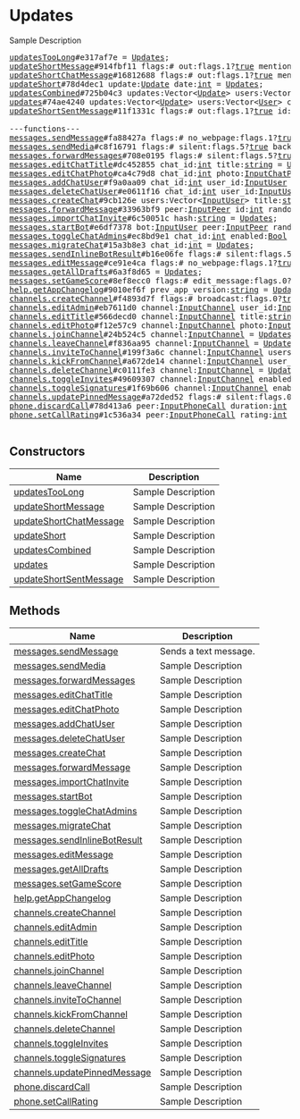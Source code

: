# Updates

Sample Description

<pre>
<a href="../constructor/updatesTooLong.md">updatesTooLong</a>#e317af7e = <a href="../type/Updates.md">Updates</a>;
<a href="../constructor/updateShortMessage.md">updateShortMessage</a>#914fbf11 flags:# out:flags.1?<a href="../type/true.md">true</a> mentioned:flags.4?<a href="../type/true.md">true</a> media_unread:flags.5?<a href="../type/true.md">true</a> silent:flags.13?<a href="../type/true.md">true</a> id:<a href="../type/int.md">int</a> user_id:<a href="../type/int.md">int</a> message:<a href="../type/string.md">string</a> pts:<a href="../type/int.md">int</a> pts_count:<a href="../type/int.md">int</a> date:<a href="../type/int.md">int</a> fwd_from:flags.2?<a href="../type/MessageFwdHeader.md">MessageFwdHeader</a> via_bot_id:flags.11?<a href="../type/int.md">int</a> reply_to_msg_id:flags.3?<a href="../type/int.md">int</a> entities:flags.7?Vector&lt;<a href="../type/MessageEntity.md">MessageEntity</a>&gt; = <a href="../type/Updates.md">Updates</a>;
<a href="../constructor/updateShortChatMessage.md">updateShortChatMessage</a>#16812688 flags:# out:flags.1?<a href="../type/true.md">true</a> mentioned:flags.4?<a href="../type/true.md">true</a> media_unread:flags.5?<a href="../type/true.md">true</a> silent:flags.13?<a href="../type/true.md">true</a> id:<a href="../type/int.md">int</a> from_id:<a href="../type/int.md">int</a> chat_id:<a href="../type/int.md">int</a> message:<a href="../type/string.md">string</a> pts:<a href="../type/int.md">int</a> pts_count:<a href="../type/int.md">int</a> date:<a href="../type/int.md">int</a> fwd_from:flags.2?<a href="../type/MessageFwdHeader.md">MessageFwdHeader</a> via_bot_id:flags.11?<a href="../type/int.md">int</a> reply_to_msg_id:flags.3?<a href="../type/int.md">int</a> entities:flags.7?Vector&lt;<a href="../type/MessageEntity.md">MessageEntity</a>&gt; = <a href="../type/Updates.md">Updates</a>;
<a href="../constructor/updateShort.md">updateShort</a>#78d4dec1 update:<a href="../type/Update.md">Update</a> date:<a href="../type/int.md">int</a> = <a href="../type/Updates.md">Updates</a>;
<a href="../constructor/updatesCombined.md">updatesCombined</a>#725b04c3 updates:Vector&lt;<a href="../type/Update.md">Update</a>&gt; users:Vector&lt;<a href="../type/User.md">User</a>&gt; chats:Vector&lt;<a href="../type/Chat.md">Chat</a>&gt; date:<a href="../type/int.md">int</a> seq_start:<a href="../type/int.md">int</a> seq:<a href="../type/int.md">int</a> = <a href="../type/Updates.md">Updates</a>;
<a href="../constructor/updates.md">updates</a>#74ae4240 updates:Vector&lt;<a href="../type/Update.md">Update</a>&gt; users:Vector&lt;<a href="../type/User.md">User</a>&gt; chats:Vector&lt;<a href="../type/Chat.md">Chat</a>&gt; date:<a href="../type/int.md">int</a> seq:<a href="../type/int.md">int</a> = <a href="../type/Updates.md">Updates</a>;
<a href="../constructor/updateShortSentMessage.md">updateShortSentMessage</a>#11f1331c flags:# out:flags.1?<a href="../type/true.md">true</a> id:<a href="../type/int.md">int</a> pts:<a href="../type/int.md">int</a> pts_count:<a href="../type/int.md">int</a> date:<a href="../type/int.md">int</a> media:flags.9?<a href="../type/MessageMedia.md">MessageMedia</a> entities:flags.7?Vector&lt;<a href="../type/MessageEntity.md">MessageEntity</a>&gt; = <a href="../type/Updates.md">Updates</a>;

---functions---
<a href="../method/messages.sendMessage.md">messages.sendMessage</a>#fa88427a flags:# no_webpage:flags.1?<a href="../type/true.md">true</a> silent:flags.5?<a href="../type/true.md">true</a> background:flags.6?<a href="../type/true.md">true</a> clear_draft:flags.7?<a href="../type/true.md">true</a> peer:<a href="../type/InputPeer.md">InputPeer</a> reply_to_msg_id:flags.0?<a href="../type/int.md">int</a> message:<a href="../type/string.md">string</a> random_id:<a href="../type/long.md">long</a> reply_markup:flags.2?<a href="../type/ReplyMarkup.md">ReplyMarkup</a> entities:flags.3?Vector&lt;<a href="../type/MessageEntity.md">MessageEntity</a>&gt; = <a href="../type/Updates.md">Updates</a>;
<a href="../method/messages.sendMedia.md">messages.sendMedia</a>#c8f16791 flags:# silent:flags.5?<a href="../type/true.md">true</a> background:flags.6?<a href="../type/true.md">true</a> clear_draft:flags.7?<a href="../type/true.md">true</a> peer:<a href="../type/InputPeer.md">InputPeer</a> reply_to_msg_id:flags.0?<a href="../type/int.md">int</a> media:<a href="../type/InputMedia.md">InputMedia</a> random_id:<a href="../type/long.md">long</a> reply_markup:flags.2?<a href="../type/ReplyMarkup.md">ReplyMarkup</a> = <a href="../type/Updates.md">Updates</a>;
<a href="../method/messages.forwardMessages.md">messages.forwardMessages</a>#708e0195 flags:# silent:flags.5?<a href="../type/true.md">true</a> background:flags.6?<a href="../type/true.md">true</a> with_my_score:flags.8?<a href="../type/true.md">true</a> from_peer:<a href="../type/InputPeer.md">InputPeer</a> id:Vector&lt;<a href="../type/int.md">int</a>&gt; random_id:Vector&lt;<a href="../type/long.md">long</a>&gt; to_peer:<a href="../type/InputPeer.md">InputPeer</a> = <a href="../type/Updates.md">Updates</a>;
<a href="../method/messages.editChatTitle.md">messages.editChatTitle</a>#dc452855 chat_id:<a href="../type/int.md">int</a> title:<a href="../type/string.md">string</a> = <a href="../type/Updates.md">Updates</a>;
<a href="../method/messages.editChatPhoto.md">messages.editChatPhoto</a>#ca4c79d8 chat_id:<a href="../type/int.md">int</a> photo:<a href="../type/InputChatPhoto.md">InputChatPhoto</a> = <a href="../type/Updates.md">Updates</a>;
<a href="../method/messages.addChatUser.md">messages.addChatUser</a>#f9a0aa09 chat_id:<a href="../type/int.md">int</a> user_id:<a href="../type/InputUser.md">InputUser</a> fwd_limit:<a href="../type/int.md">int</a> = <a href="../type/Updates.md">Updates</a>;
<a href="../method/messages.deleteChatUser.md">messages.deleteChatUser</a>#e0611f16 chat_id:<a href="../type/int.md">int</a> user_id:<a href="../type/InputUser.md">InputUser</a> = <a href="../type/Updates.md">Updates</a>;
<a href="../method/messages.createChat.md">messages.createChat</a>#9cb126e users:Vector&lt;<a href="../type/InputUser.md">InputUser</a>&gt; title:<a href="../type/string.md">string</a> = <a href="../type/Updates.md">Updates</a>;
<a href="../method/messages.forwardMessage.md">messages.forwardMessage</a>#33963bf9 peer:<a href="../type/InputPeer.md">InputPeer</a> id:<a href="../type/int.md">int</a> random_id:<a href="../type/long.md">long</a> = <a href="../type/Updates.md">Updates</a>;
<a href="../method/messages.importChatInvite.md">messages.importChatInvite</a>#6c50051c hash:<a href="../type/string.md">string</a> = <a href="../type/Updates.md">Updates</a>;
<a href="../method/messages.startBot.md">messages.startBot</a>#e6df7378 bot:<a href="../type/InputUser.md">InputUser</a> peer:<a href="../type/InputPeer.md">InputPeer</a> random_id:<a href="../type/long.md">long</a> start_param:<a href="../type/string.md">string</a> = <a href="../type/Updates.md">Updates</a>;
<a href="../method/messages.toggleChatAdmins.md">messages.toggleChatAdmins</a>#ec8bd9e1 chat_id:<a href="../type/int.md">int</a> enabled:<a href="../type/Bool.md">Bool</a> = <a href="../type/Updates.md">Updates</a>;
<a href="../method/messages.migrateChat.md">messages.migrateChat</a>#15a3b8e3 chat_id:<a href="../type/int.md">int</a> = <a href="../type/Updates.md">Updates</a>;
<a href="../method/messages.sendInlineBotResult.md">messages.sendInlineBotResult</a>#b16e06fe flags:# silent:flags.5?<a href="../type/true.md">true</a> background:flags.6?<a href="../type/true.md">true</a> clear_draft:flags.7?<a href="../type/true.md">true</a> peer:<a href="../type/InputPeer.md">InputPeer</a> reply_to_msg_id:flags.0?<a href="../type/int.md">int</a> random_id:<a href="../type/long.md">long</a> query_id:<a href="../type/long.md">long</a> id:<a href="../type/string.md">string</a> = <a href="../type/Updates.md">Updates</a>;
<a href="../method/messages.editMessage.md">messages.editMessage</a>#ce91e4ca flags:# no_webpage:flags.1?<a href="../type/true.md">true</a> peer:<a href="../type/InputPeer.md">InputPeer</a> id:<a href="../type/int.md">int</a> message:flags.11?<a href="../type/string.md">string</a> reply_markup:flags.2?<a href="../type/ReplyMarkup.md">ReplyMarkup</a> entities:flags.3?Vector&lt;<a href="../type/MessageEntity.md">MessageEntity</a>&gt; = <a href="../type/Updates.md">Updates</a>;
<a href="../method/messages.getAllDrafts.md">messages.getAllDrafts</a>#6a3f8d65 = <a href="../type/Updates.md">Updates</a>;
<a href="../method/messages.setGameScore.md">messages.setGameScore</a>#8ef8ecc0 flags:# edit_message:flags.0?<a href="../type/true.md">true</a> force:flags.1?<a href="../type/true.md">true</a> peer:<a href="../type/InputPeer.md">InputPeer</a> id:<a href="../type/int.md">int</a> user_id:<a href="../type/InputUser.md">InputUser</a> score:<a href="../type/int.md">int</a> = <a href="../type/Updates.md">Updates</a>;
<a href="../method/help.getAppChangelog.md">help.getAppChangelog</a>#9010ef6f prev_app_version:<a href="../type/string.md">string</a> = <a href="../type/Updates.md">Updates</a>;
<a href="../method/channels.createChannel.md">channels.createChannel</a>#f4893d7f flags:# broadcast:flags.0?<a href="../type/true.md">true</a> megagroup:flags.1?<a href="../type/true.md">true</a> title:<a href="../type/string.md">string</a> about:<a href="../type/string.md">string</a> = <a href="../type/Updates.md">Updates</a>;
<a href="../method/channels.editAdmin.md">channels.editAdmin</a>#eb7611d0 channel:<a href="../type/InputChannel.md">InputChannel</a> user_id:<a href="../type/InputUser.md">InputUser</a> role:<a href="../type/ChannelParticipantRole.md">ChannelParticipantRole</a> = <a href="../type/Updates.md">Updates</a>;
<a href="../method/channels.editTitle.md">channels.editTitle</a>#566decd0 channel:<a href="../type/InputChannel.md">InputChannel</a> title:<a href="../type/string.md">string</a> = <a href="../type/Updates.md">Updates</a>;
<a href="../method/channels.editPhoto.md">channels.editPhoto</a>#f12e57c9 channel:<a href="../type/InputChannel.md">InputChannel</a> photo:<a href="../type/InputChatPhoto.md">InputChatPhoto</a> = <a href="../type/Updates.md">Updates</a>;
<a href="../method/channels.joinChannel.md">channels.joinChannel</a>#24b524c5 channel:<a href="../type/InputChannel.md">InputChannel</a> = <a href="../type/Updates.md">Updates</a>;
<a href="../method/channels.leaveChannel.md">channels.leaveChannel</a>#f836aa95 channel:<a href="../type/InputChannel.md">InputChannel</a> = <a href="../type/Updates.md">Updates</a>;
<a href="../method/channels.inviteToChannel.md">channels.inviteToChannel</a>#199f3a6c channel:<a href="../type/InputChannel.md">InputChannel</a> users:Vector&lt;<a href="../type/InputUser.md">InputUser</a>&gt; = <a href="../type/Updates.md">Updates</a>;
<a href="../method/channels.kickFromChannel.md">channels.kickFromChannel</a>#a672de14 channel:<a href="../type/InputChannel.md">InputChannel</a> user_id:<a href="../type/InputUser.md">InputUser</a> kicked:<a href="../type/Bool.md">Bool</a> = <a href="../type/Updates.md">Updates</a>;
<a href="../method/channels.deleteChannel.md">channels.deleteChannel</a>#c0111fe3 channel:<a href="../type/InputChannel.md">InputChannel</a> = <a href="../type/Updates.md">Updates</a>;
<a href="../method/channels.toggleInvites.md">channels.toggleInvites</a>#49609307 channel:<a href="../type/InputChannel.md">InputChannel</a> enabled:<a href="../type/Bool.md">Bool</a> = <a href="../type/Updates.md">Updates</a>;
<a href="../method/channels.toggleSignatures.md">channels.toggleSignatures</a>#1f69b606 channel:<a href="../type/InputChannel.md">InputChannel</a> enabled:<a href="../type/Bool.md">Bool</a> = <a href="../type/Updates.md">Updates</a>;
<a href="../method/channels.updatePinnedMessage.md">channels.updatePinnedMessage</a>#a72ded52 flags:# silent:flags.0?<a href="../type/true.md">true</a> channel:<a href="../type/InputChannel.md">InputChannel</a> id:<a href="../type/int.md">int</a> = <a href="../type/Updates.md">Updates</a>;
<a href="../method/phone.discardCall.md">phone.discardCall</a>#78d413a6 peer:<a href="../type/InputPhoneCall.md">InputPhoneCall</a> duration:<a href="../type/int.md">int</a> reason:<a href="../type/PhoneCallDiscardReason.md">PhoneCallDiscardReason</a> connection_id:<a href="../type/long.md">long</a> = <a href="../type/Updates.md">Updates</a>;
<a href="../method/phone.setCallRating.md">phone.setCallRating</a>#1c536a34 peer:<a href="../type/InputPhoneCall.md">InputPhoneCall</a> rating:<a href="../type/int.md">int</a> comment:<a href="../type/string.md">string</a> = <a href="../type/Updates.md">Updates</a>;

</pre>

## Constructors

| Name | Description |
|------|-------------|
| [updatesTooLong](../constructor/updatesTooLong.md) | Sample Description |
| [updateShortMessage](../constructor/updateShortMessage.md) | Sample Description |
| [updateShortChatMessage](../constructor/updateShortChatMessage.md) | Sample Description |
| [updateShort](../constructor/updateShort.md) | Sample Description |
| [updatesCombined](../constructor/updatesCombined.md) | Sample Description |
| [updates](../constructor/updates.md) | Sample Description |
| [updateShortSentMessage](../constructor/updateShortSentMessage.md) | Sample Description |

## Methods

| Name | Description |
|------|-------------|
| [messages.sendMessage](../method/messages.sendMessage.md) | Sends a text message. |
| [messages.sendMedia](../method/messages.sendMedia.md) | Sample Description |
| [messages.forwardMessages](../method/messages.forwardMessages.md) | Sample Description |
| [messages.editChatTitle](../method/messages.editChatTitle.md) | Sample Description |
| [messages.editChatPhoto](../method/messages.editChatPhoto.md) | Sample Description |
| [messages.addChatUser](../method/messages.addChatUser.md) | Sample Description |
| [messages.deleteChatUser](../method/messages.deleteChatUser.md) | Sample Description |
| [messages.createChat](../method/messages.createChat.md) | Sample Description |
| [messages.forwardMessage](../method/messages.forwardMessage.md) | Sample Description |
| [messages.importChatInvite](../method/messages.importChatInvite.md) | Sample Description |
| [messages.startBot](../method/messages.startBot.md) | Sample Description |
| [messages.toggleChatAdmins](../method/messages.toggleChatAdmins.md) | Sample Description |
| [messages.migrateChat](../method/messages.migrateChat.md) | Sample Description |
| [messages.sendInlineBotResult](../method/messages.sendInlineBotResult.md) | Sample Description |
| [messages.editMessage](../method/messages.editMessage.md) | Sample Description |
| [messages.getAllDrafts](../method/messages.getAllDrafts.md) | Sample Description |
| [messages.setGameScore](../method/messages.setGameScore.md) | Sample Description |
| [help.getAppChangelog](../method/help.getAppChangelog.md) | Sample Description |
| [channels.createChannel](../method/channels.createChannel.md) | Sample Description |
| [channels.editAdmin](../method/channels.editAdmin.md) | Sample Description |
| [channels.editTitle](../method/channels.editTitle.md) | Sample Description |
| [channels.editPhoto](../method/channels.editPhoto.md) | Sample Description |
| [channels.joinChannel](../method/channels.joinChannel.md) | Sample Description |
| [channels.leaveChannel](../method/channels.leaveChannel.md) | Sample Description |
| [channels.inviteToChannel](../method/channels.inviteToChannel.md) | Sample Description |
| [channels.kickFromChannel](../method/channels.kickFromChannel.md) | Sample Description |
| [channels.deleteChannel](../method/channels.deleteChannel.md) | Sample Description |
| [channels.toggleInvites](../method/channels.toggleInvites.md) | Sample Description |
| [channels.toggleSignatures](../method/channels.toggleSignatures.md) | Sample Description |
| [channels.updatePinnedMessage](../method/channels.updatePinnedMessage.md) | Sample Description |
| [phone.discardCall](../method/phone.discardCall.md) | Sample Description |
| [phone.setCallRating](../method/phone.setCallRating.md) | Sample Description |
